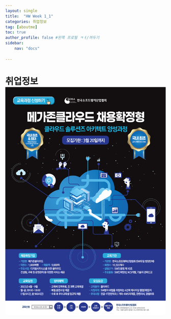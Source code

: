 ```yaml
---
layout: single
title:  "HW Week 1_1"
categories: 취업정보
tag: [aboutme]
toc: true
author_profile: false #왼쪽 프로필 ㅋㅕ/꺼두기
sidebar:
    nav: "docs"

---
```


# 취업정보![mega](/assets/images//mega.jpg)
